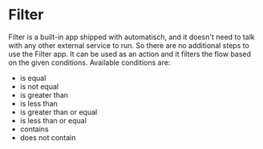 # Filter

Filter is a built-in app shipped with automatisch, and it doesn't need to talk with any other external service to run. So there are no additional steps to use the Filter app. It can be used as an action and it filters the flow based on the given conditions. Available conditions are:

- is equal
- is not equal
- is greater than
- is less than
- is greater than or equal
- is less than or equal
- contains
- does not contain
